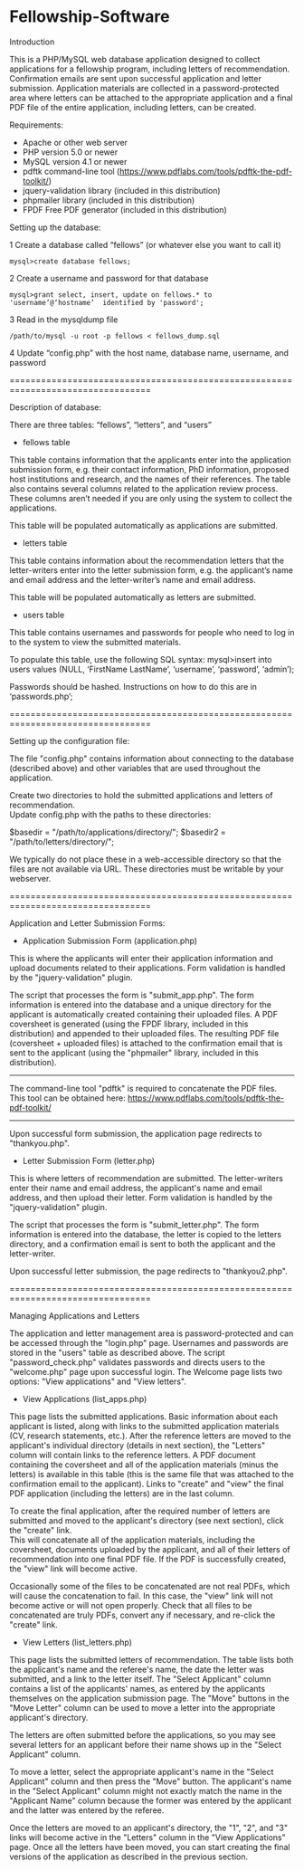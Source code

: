 # Fellowship-Software

Introduction

This is a PHP/MySQL web database application designed to collect applications for a
fellowship program, including letters of recommendation. Confirmation emails are sent
upon successful application and letter submission. Application materials are collected
in a password-protected area where letters can be attached to the appropriate application
and a final PDF file of the entire application, including letters, can be created.

Requirements:
- Apache or other web server
- PHP version 5.0 or newer
- MySQL version 4.1 or newer
- pdftk command-line tool (https://www.pdflabs.com/tools/pdftk-the-pdf-toolkit/)
- jquery-validation library (included in this distribution)
- phpmailer library (included in this distribution)
- FPDF Free PDF generator (included in this distribution)

Setting up the database:

1 Create a database called “fellows” (or whatever else you want to call it)

`mysql>create database fellows;`

2 Create a username and password for that database

`mysql>grant select, insert, update on fellows.* to 'username’@‘hostname’ 
identified by 'password';`

3 Read in the mysqldump file

`/path/to/mysql -u root -p fellows < fellows_dump.sql`

4 Update “config.php” with the host name, database name, username, and password


=================================================================================

Description of database:

There are three tables: “fellows”, “letters”, and “users”

* fellows table

This table contains information that the applicants enter into the application submission
form, e.g. their contact information, PhD information, proposed host institutions and
research, and the names of their references. The table also contains several columns 
related to the application review process. These columns aren’t needed if you are only
using the system to collect the applications.

This table will be populated automatically as applications are submitted.

* letters table

This table contains information about the recommendation letters that the letter-writers
enter into the letter submission form, e.g. the applicant’s name and email address and the 
letter-writer’s name and email address.  

This table will be populated automatically as letters are submitted.

* users table

This table contains usernames and passwords for people who need to log in to the system
to view the submitted materials.  

To populate this table, use the following SQL syntax:
mysql>insert into users values (NULL, ‘FirstName LastName’, ‘username’, ‘password’, ‘admin’);

Passwords should be hashed. Instructions on how to do this are in ‘passwords.php’;


=================================================================================

Setting up the configuration file:

The file "config.php" contains information about connecting to the database (described 
above) and other variables that are used throughout the application.

Create two directories to hold the submitted applications and letters of recommendation.  
Update config.php with the paths to these directories:

$basedir = "/path/to/applications/directory/";
$basedir2 = "/path/to/letters/directory/";

We typically do not place these in a web-accessible directory so that the files
are not available via URL. These directories must be writable by your webserver.


=================================================================================

Application and Letter Submission Forms:

* Application Submission Form (application.php)

This is where the applicants will enter their application information and upload 
documents related to their applications. Form validation is handled by the
"jquery-validation" plugin.

The script that processes the form is "submit_app.php". The form information 
is entered into the database and a unique directory for the applicant is 
automatically created containing their uploaded files. A PDF coversheet is 
generated (using the FPDF library, included in this distribution) and appended 
to their uploaded files. The resulting PDF file (coversheet + uploaded files) 
is attached to the confirmation email that is sent to the applicant (using the 
"phpmailer" library, included in this distribution).

***
The command-line tool "pdftk" is required to concatenate the PDF files. This 
tool can be obtained here:
https://www.pdflabs.com/tools/pdftk-the-pdf-toolkit/
***

Upon successful form submission, the application page redirects to "thankyou.php".

* Letter Submission Form (letter.php)

This is where letters of recommendation are submitted. The letter-writers enter
their name and email address, the applicant's name and email address, and then 
upload their letter. Form validation is handled by the "jquery-validation" plugin.

The script that processes the form is "submit_letter.php". The form information 
is entered into the database, the letter is copied to the letters directory, and 
a confirmation email is sent to both the applicant and the letter-writer.

Upon successful letter submission, the page redirects to "thankyou2.php".


=================================================================================

Managing Applications and Letters

The application and letter management area is password-protected and can be accessed 
through the "login.php" page. Usernames and passwords are stored in the "users" table 
as described above.  The script "password_check.php" validates passwords and directs 
users to the "welcome.php" page upon successful login. The Welcome page lists two 
options: "View applications" and "View letters".

* View Applications (list_apps.php)

This page lists the submitted applications. Basic information about each applicant
is listed, along with links to the submitted application materials (CV, research
statements, etc.). After the reference letters are moved to the applicant's individual
directory (details in next section), the "Letters" column will contain links to the
reference letters. A PDF document containing the coversheet and all of the application 
materials (minus the letters) is available in this table (this is the same file that
was attached to the confirmation email to the applicant). Links to "create" and "view" 
the final PDF application (including the letters) are in the last column.

To create the final application, after the required number of letters are submitted
and moved to the applicant's directory (see next section), click the "create" link.  
This will concatenate all of the application materials, including the coversheet, 
documents uploaded by the applicant, and all of their letters of recommendation into 
one final PDF file. If the PDF is successfully created, the "view" link will become 
active.

Occasionally some of the files to be concatenated are not real PDFs, which will 
cause the concatenation to fail. In this case, the "view" link will not become 
active or will not open properly. Check that all files to be concatenated are truly 
PDFs, convert any if necessary, and re-click the "create" link.

* View Letters (list_letters.php)

This page lists the submitted letters of recommendation. The table lists both the 
applicant's name and the referee's name, the date the letter was submitted, and a 
link to the letter itself. The "Select Applicant" column contains a list of the
applicants' names, as entered by the applicants themselves on the application
submission page. The "Move" buttons in the "Move Letter" column can be used to move 
a letter into the appropriate applicant's directory.

The letters are often submitted before the applications, so you may see several 
letters for an applicant before their name shows up in the "Select Applicant" 
column.

To move a letter, select the appropriate applicant's name in the "Select Applicant"
column and then press the "Move" button. The applicant's name in the "Select
Applicant" column might not exactly match the name in the "Applicant Name" column
because the former was entered by the applicant and the latter was entered by
the referee.

Once the letters are moved to an applicant's directory, the "1", "2", and "3" links
will become active in the "Letters" column in the "View Applications" page.  Once
all the letters have been moved, you can start creating the final versions of the
application as described in the previous section.
